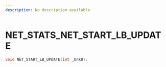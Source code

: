 ```yaml
---
description: No description available 
---
```


# NET_STATS\_NET_START_LB_UPDATE

```cpp
void NET_START_LB_UPDATE(int _Unk0);
```
